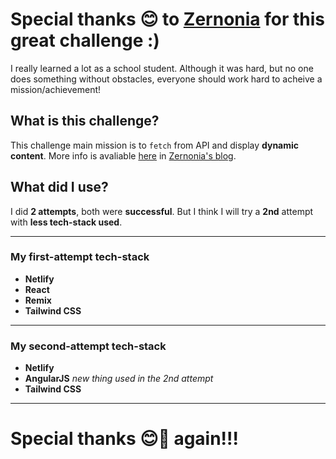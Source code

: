 # Special thanks 😊 to [Zernonia](https://github.com/zernonia) for this great challenge :)

I really learned a lot as a school student. Although it was hard, but no one does something without obstacles, everyone should work hard to acheive a mission/achievement!

## What is this challenge?

This challenge main mission is to `fetch` from API and display **dynamic content**. More info is avaliable [here](https://blog.zernonia.com/i-design-you-build-frontend-challenge-4-supabase-version) in [Zernonia's blog](https://blog.zernonia.com/). 

## What did I use?

I did **2 attempts**, both were **successful**. But I think I will try a **2nd** attempt with **less tech-stack used**.

-------------------------------------------------

### My first-attempt tech-stack

- **Netlify**
- **React**
- **Remix**
- **Tailwind CSS**

----------------------------------------

### My second-attempt tech-stack

- **Netlify**
- **AngularJS** _new thing used in the 2nd attempt_
- **Tailwind CSS**

----------------------------------------

# Special thanks 😊🎉 again!!!
